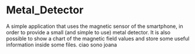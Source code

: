 # Metal_Detector
A simple application that uses the magnetic sensor of the smartphone, in order to provide a small (and simple to use) metal detector. It is also possible to show a chart of the magnetic field values and store some useful information inside some files.    ciao sono joana
